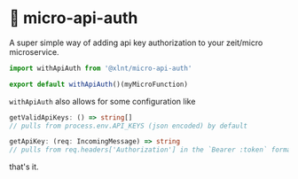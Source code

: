 # 🚸 micro-api-auth

A super simple way of adding api key authorization to your zeit/micro microservice.

```ts
import withApiAuth from '@xlnt/micro-api-auth'

export default withApiAuth()(myMicroFunction)
```

`withApiAuth` also allows for some configuration like

```ts
getValidApiKeys: () => string[]
// pulls from process.env.API_KEYS (json encoded) by default

getApiKey: (req: IncomingMessage) => string
// pulls from req.headers['Authorization'] in the `Bearer :token` format by default
```

that's it.
